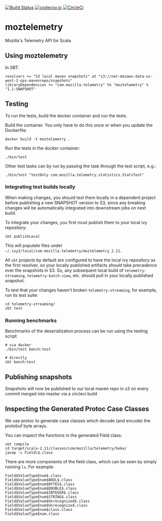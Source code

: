 [![Build Status](https://travis-ci.org/mozilla/moztelemetry.svg?branch=master)](https://travis-ci.org/mozilla/moztelemetry)
[![codecov.io](https://codecov.io/github/mozilla/moztelemetry/coverage.svg?branch=master)](https://codecov.io/github/mozilla/moztelemetry?branch=master)
[![CircleCi](https://circleci.com/gh/mozilla/moztelemetry.svg?style=shield&circle-token=3fff2168f7d8da61b47bd1481c4fcb984ec88ef5)](https://circleci.com/gh/mozilla/moztelemetry)

# moztelemetry

Mozilla's Telemetry API for Scala

## Using moztelemetry

In SBT:
```
resolvers += "S3 local maven snapshots" at "s3://net-mozaws-data-us-west-2-ops-mavenrepo/snapshots"
libraryDependencies += "com.mozilla.telemetry" %% "moztelemetry" % "1.1-SNAPSHOT"
```

## Testing

To run the tests, build the docker container and run the tests.

Build the container. You only have to do this once or when you update the Dockerfile:

```
docker build -t moztelemetry .
```

Run the tests in the docker container:

```
./bin/test
```

Other test tasks can by run by passing the task through the test script, e.g.:

```
./bin/test "testOnly com.mozilla.telemetry.statistics.StatsTest"
```

### Integrating test builds locally

When making changes, you should test them locally in a dependent project before
publishing a new SNAPSHOT version to S3, since any breaking changes will be
automatically integrated into downstream jobs on next build.

To integrate your changes, you first must publish them to your local ivy repository:

```
sbt publishLocal
```

This will populate files under
`~/.ivy2/local/com.mozilla.telemetry/moztelemetry_2.11`.

All `sbt` projects by default are configured to have the local ivy repository as
the first resolver, so your locally published artifacts _should_ take precedence
over the snapshots in S3. So, any subsequent local build of `telemetry-streaming`,
`telemetry-batch-view`, etc. should pull in your locally published snapshot.

To test that your changes haven't broken `telemetry-streaming`, for example,
run its test suite:

```
cd telemetry-streaming/
sbt test
```

### Running benchmarks

Benchmarks of the deserialization process can be run using the testing script:
```
# via docker
./bin/test bench:test

# directly
sbt bench:test
```

## Publishing snapshots

Snapshots will now be published to our local maven repo in s3 on every commit merged into master via a circleci build

## Inspecting the Generated Protoc Case Classes

We use protoc to generate case classes which decode (and encode) the protobuf byte arrays.

You can inspect the functions in the generated Field class:
```
sbt compile
cd target/scala-2.11/classes/com/mozilla/telemetry/heka/
javap -c Field\$.class
```

There are more components of the field class, which can be seen by simply running `ls`. For example:
```
Field$ValueTypeEnum$.class
Field$ValueTypeEnum$BOOL$.class
Field$ValueTypeEnum$BYTES$.class
Field$ValueTypeEnum$DOUBLE$.class
Field$ValueTypeEnum$INTEGER$.class
Field$ValueTypeEnum$STRING$.class
Field$ValueTypeEnum$Unrecognized$.class
Field$ValueTypeEnum$Unrecognized.class
Field$ValueTypeEnum$class.class
Field$ValueTypeEnum.class
```
